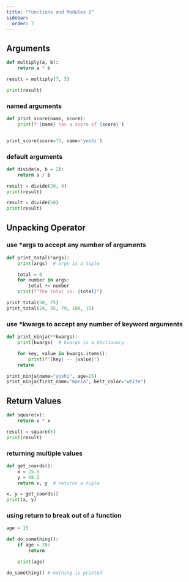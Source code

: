 ```yaml
---
title: "Functions and Modules 2"
sidebar:
  order: 7
---
```


## Arguments

```py
def multiply(a, b):
    return a * b

result = multiply(7, 5)

print(result)
```

### named arguments

```py
def print_score(name, score):
    print(f'{name} has a score of {score}')


print_score(score=75, name='yoshi')
```

### default arguments

```py
def divide(a, b = 2):
    return a / b

result = divide(20, 4)
print(result)

result = divide(50)
print(result)
```

## Unpacking Operator

### use \*args to accept any number of arguments

```py
def print_total(*args):
    print(args)  # args is a tuple

    total = 0
    for number in args:
        total += number
    print(f"the total is: {total}")

print_total(50, 75)
print_total(24, 35, 79, 100, 15)
```

### use \*kwargs to accept any number of keyword arguments

```py
def print_ninja(**kwargs):
    print(kwargs)  # kwargs is a dictionary

    for key, value in kwargs.items():
        print(f"{key} -- {value}")
    return

print_ninja(name="yoshi", age=25)
print_ninja(first_name="mario", belt_color="white")
```

## Return Values

```py
def square(x):
    return x * x

result = square(5)
print(result)
```

### returning multiple values

```py
def get_coords():
    x = 25.5
    y = 48.2
    return x, y  # returns a tuple

x, y = get_coords()
print(x, y)
```

### using return to break out of a function

```py
age = 15

def do_something():
    if age < 20:
        return

    print(age)

do_something() # nothing is printed
```
